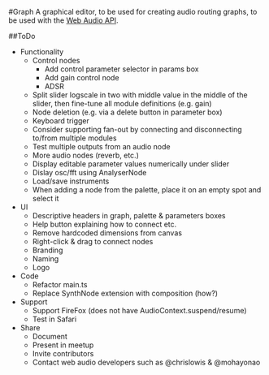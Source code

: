 #Graph
A graphical editor, to be used for creating audio routing graphs,
to be used with the
[Web Audio API](https://developer.mozilla.org/en-US/docs/Web/API/Web_Audio_API).

##ToDo
- Functionality
	- Control nodes
		- Add control parameter selector in params box
		- Add gain control node
		- ADSR
	- Split slider logscale in two with middle value in the middle of the slider,
		then fine-tune all module definitions (e.g. gain)
	- Node deletion (e.g. via a delete button in parameter box)
	- Keyboard trigger
	- Consider supporting fan-out by connecting and disconnecting to/from multiple modules
	- Test multiple outputs from an audio node
	- More audio nodes (reverb, etc.)
	- Display editable parameter values numerically under slider
	- Dislay osc/fft using AnalyserNode
	- Load/save instruments
	- When adding a node from the palette, place it on an empty
		spot and select it
- UI
	- Descriptive headers in graph, palette & parameters boxes
	- Help button explaining how to connect etc.
	- Remove hardcoded dimensions from canvas
	- Right-click & drag to connect nodes
	- Branding
	- Naming
	- Logo
- Code
	- Refactor main.ts
	- Replace SynthNode extension with composition (how?)
- Support
	- Support FireFox (does not have AudioContext.suspend/resume)
	- Test in Safari
- Share
	- Document
	- Present in meetup
	- Invite contributors
	- Contact web audio developers such as @chrislowis & @mohayonao
